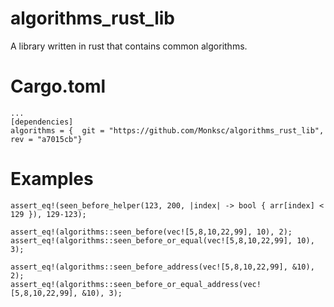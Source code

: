 # algorithms_rust_lib
A library written in rust that contains common algorithms.

# Cargo.toml

```
...
[dependencies]
algorithms = {  git = "https://github.com/Monksc/algorithms_rust_lib", rev = "a7015cb"}
```

# Examples

```
assert_eq!(seen_before_helper(123, 200, |index| -> bool { arr[index] < 129 }), 129-123);

assert_eq!(algorithms::seen_before(vec![5,8,10,22,99], 10), 2);
assert_eq!(algorithms::seen_before_or_equal(vec![5,8,10,22,99], 10), 3);

assert_eq!(algorithms::seen_before_address(vec![5,8,10,22,99], &10), 2);
assert_eq!(algorithms::seen_before_or_equal_address(vec![5,8,10,22,99], &10), 3);
```
